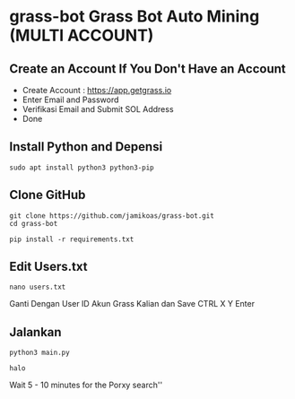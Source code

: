 # grass-bot Grass Bot Auto Mining (MULTI ACCOUNT)

## Create an Account If You Don't Have an Account

- Create Account : https://app.getgrass.io
- Enter Email and Password
- Verifikasi Email and Submit SOL Address
- Done

## Install Python and Depensi

```
sudo apt install python3 python3-pip
```

## Clone GitHub

```
git clone https://github.com/jamikoas/grass-bot.git
cd grass-bot
```

```
pip install -r requirements.txt
```

## Edit Users.txt

```
nano users.txt
```

Ganti Dengan User ID Akun Grass Kalian dan Save CTRL X Y Enter

## Jalankan 

```
python3 main.py
```
```
halo
```
Wait 5 - 10 minutes for the Porxy search''
